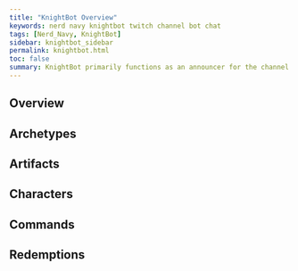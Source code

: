 ```yaml
---
title: "KnightBot Overview"
keywords: nerd navy knightbot twitch channel bot chat
tags: [Nerd_Navy, KnightBot]
sidebar: knightbot_sidebar
permalink: knightbot.html
toc: false
summary: KnightBot primarily functions as an announcer for the channel points rpg where you can create a character, hunt for artifacts, and compete against your friends in the twitch chat.
---
```


## Overview

## Archetypes

## Artifacts

## Characters

## Commands

## Redemptions